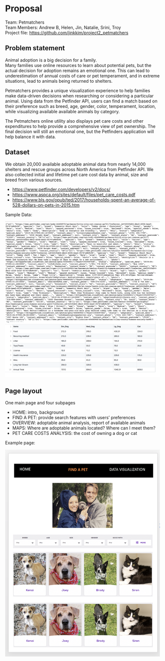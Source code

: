 # Proposal #
Team: Petmatchers  
Team Members: Andrew B, Helen, Jin, Natalie, Srini, Troy  
Project file: https://github.com/jinkkim/project2_petmatchers

## Problem statement ##
Animal adoption is a big decision for a family.  
Many families use online resources to learn about potential pets, but the actual decision for adoption remains an emotional one. This can lead to underestimation of annual costs of care or pet temperament, and in extreme situations, lead to animals being returned to shelters.

Petmatchers provides a unique visualization experience to help families make data-driven decisions when researching or considering a particular animal. Using data from the Petfinder API, users can find a match based on their preference such as breed, age, gender, color, temperament, location, while visualizing available available animals by category. 

The Petmatchers online utility also displays pet care costs and other expenditures to help provide a comprehensive view of pet ownership. The final decision will still an emotional one, but the Petfinders application will help balance it with data.

## Dataset ##
We obtain 20,000 available adoptable animal data from nearly 14,000 shelters and rescue groups across North America from Petfinder API. We also collected initial and lifetime pet care cost data by animal, size and breed from various sources.
 - https://www.petfinder.com/developers/v2/docs/
 - https://www.aspca.org/sites/default/files/pet_care_costs.pdf
 - https://www.bls.gov/opub/ted/2017/households-spent-an-average-of-528-dollars-on-pets-in-2015.htm

Sample Data:

![Available cats](img/cats-json-raw.png)
![Cost of ownership](img/costs.png)


## Page layout ##
One main page and four subpages
-	HOME: intro, background
-	FIND A PET: provide search features with users’ preferences
-	OVERVIEW: adoptable animal analysis, report of available animals
-	MAPS: Where are adoptable animals located? Where can I meet them?
-	PET CARE COSTS ANALYSIS: the cost of owning a dog or cat

Example page:


![Not a wireframe](img/wireframe.png)
